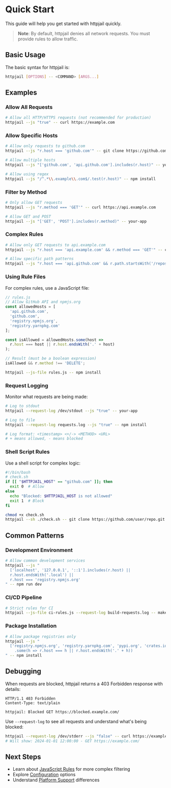 # Quick Start

This guide will help you get started with httpjail quickly.

> **Note**: By default, httpjail denies all network requests. You must provide rules to allow traffic.

## Basic Usage

The basic syntax for httpjail is:

```bash
httpjail [OPTIONS] -- <COMMAND> [ARGS...]
```

## Examples

### Allow All Requests

```bash
# Allow all HTTP/HTTPS requests (not recommended for production)
httpjail --js "true" -- curl https://example.com
```

### Allow Specific Hosts

```bash
# Allow only requests to github.com
httpjail --js "r.host === 'github.com'" -- git clone https://github.com/user/repo.git

# Allow multiple hosts
httpjail --js "['github.com', 'api.github.com'].includes(r.host)" -- your-app

# Allow using regex
httpjail --js "/^.*\\.example\\.com$/.test(r.host)" -- npm install
```

### Filter by Method

```bash
# Only allow GET requests
httpjail --js "r.method === 'GET'" -- curl https://api.example.com

# Allow GET and POST
httpjail --js "['GET', 'POST'].includes(r.method)" -- your-app
```

### Complex Rules

```bash
# Allow only GET requests to api.example.com
httpjail --js "r.host === 'api.example.com' && r.method === 'GET'" -- curl https://api.example.com/data

# Allow specific path patterns
httpjail --js "r.host === 'api.github.com' && r.path.startsWith('/repos/')" -- gh repo list
```

### Using Rule Files

For complex rules, use a JavaScript file:

```javascript
// rules.js
// Allow GitHub API and npmjs.org
const allowedHosts = [
  'api.github.com',
  'github.com',
  'registry.npmjs.org',
  'registry.yarnpkg.com'
];

const isAllowed = allowedHosts.some(host => 
  r.host === host || r.host.endsWith('.' + host)
);

// Result (must be a boolean expression)
isAllowed && r.method !== 'DELETE';
```

```bash
httpjail --js-file rules.js -- npm install
```

### Request Logging

Monitor what requests are being made:

```bash
# Log to stdout
httpjail --request-log /dev/stdout --js "true" -- your-app

# Log to file
httpjail --request-log requests.log --js "true" -- npm install

# Log format: <timestamp> <+/-> <METHOD> <URL>
# + means allowed, - means blocked
```

### Shell Script Rules

Use a shell script for complex logic:

```bash
#!/bin/bash
# check.sh
if [[ "$HTTPJAIL_HOST" == "github.com" ]]; then
  exit 0  # Allow
else
  echo "Blocked: $HTTPJAIL_HOST is not allowed"
  exit 1  # Block
fi
```

```bash
chmod +x check.sh
httpjail --sh ./check.sh -- git clone https://github.com/user/repo.git
```

## Common Patterns

### Development Environment

```bash
# Allow common development services
httpjail --js "
  ['localhost', '127.0.0.1', '::1'].includes(r.host) ||
  r.host.endsWith('.local') ||
  r.host === 'registry.npmjs.org'
" -- npm run dev
```

### CI/CD Pipeline

```bash
# Strict rules for CI
httpjail --js-file ci-rules.js --request-log build-requests.log -- make build
```

### Package Installation

```bash
# Allow package registries only
httpjail --js "
  ['registry.npmjs.org', 'registry.yarnpkg.com', 'pypi.org', 'crates.io']
    .some(h => r.host === h || r.host.endsWith('.' + h))
" -- npm install
```

## Debugging

When requests are blocked, httpjail returns a 403 Forbidden response with details:

```
HTTP/1.1 403 Forbidden
Content-Type: text/plain

httpjail: Blocked GET https://blocked.example.com/
```

Use `--request-log` to see all requests and understand what's being blocked:

```bash
httpjail --request-log /dev/stderr --js "false" -- curl https://example.com
# Will show: 2024-01-01 12:00:00 - GET https://example.com/
```

## Next Steps

- Learn about [JavaScript Rules](./rule-engines/javascript.md) for more complex filtering
- Explore [Configuration](./configuration.md) options
- Understand [Platform Support](./platform-support.md) differences